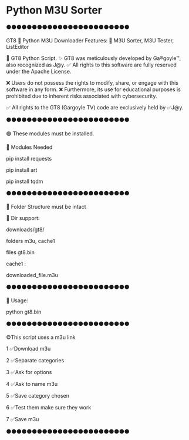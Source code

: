 # Python M3U Sorter
⚫⚫⚫⚫⚫⚫⚫⚫⚫⚫⚫⚫⚫⚫⚫⚫⚫⚫⚫⚫⚫⚫⚫⚫

GT8
🔳 Python M3U Downloader
Features:
🔳 M3U Sorter, M3U Tester, ListEditor

🔐 GT8 Python Script.
✨ GT8 was meticulously developed by Ga®goyle™,
also recognized as J@y. 
✅ All rights to this software are fully reserved
under the Apache License.

❌ Users do not possess the rights to modify,
share, or engage with this software in any form. 
❌ Furthermore, its use for educational purposes is
prohibited due to inherent risks associated with cybersecurity.

✅ All rights to the GT8 (Gargoyle TV) code are
exclusively held by ✅J@y.

⚫⚫⚫⚫⚫⚫⚫⚫⚫⚫⚫⚫⚫⚫⚫⚫⚫⚫⚫⚫⚫⚫⚫⚫

🟢 These modules must be installed.

🔳 Modules Needed 

   pip install requests
   
   pip install art
   
   pip install tqdm

⚫⚫⚫⚫⚫⚫⚫⚫⚫⚫⚫⚫⚫⚫⚫⚫⚫⚫⚫⚫⚫⚫⚫⚫


🔴 Folder Structure must be intact

🔴 Dir support: 

   downloads/gt8/
   
   folders m3u, cache1
   
   files gt8.bin
   
   
   cache1 : 
   
   downloaded_file.m3u
   
⚫⚫⚫⚫⚫⚫⚫⚫⚫⚫⚫⚫⚫⚫⚫⚫⚫⚫⚫⚫⚫⚫⚫⚫

   
🔴 Usage:

python gt8.bin

⚫⚫⚫⚫⚫⚫⚫⚫⚫⚫⚫⚫⚫⚫⚫⚫⚫⚫⚫⚫⚫⚫⚫⚫


©️This script uses a m3u link

1 ✅Download m3u

2 ✅Separate categories

3 ✅Ask for options

4 ✅Ask to name m3u

5 ✅Save category chosen

6 ✅Test them make sure they work

7 ✅Save m3u

⚫⚫⚫⚫⚫⚫⚫⚫⚫⚫⚫⚫⚫⚫⚫⚫⚫⚫⚫⚫⚫⚫⚫⚫
